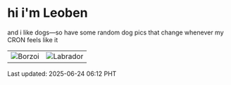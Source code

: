 # hi i'm Leoben

and i like dogs—so have some random dog pics that change whenever my CRON feels like it

|  |  |
|--------|----------|
| ![Borzoi](https://random-dog-vercel.vercel.app/api/random-borzoi?v=1750716734) | ![Labrador](https://random-dog-vercel.vercel.app/api/random-labrador?v=1750716734) |

Last updated: 2025-06-24 06:12 PHT

